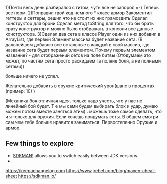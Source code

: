 1)Почти весь день разбирался с гитом, чуть все не запорол =-)
Теперь все норм.
2)Поправил твой код немного * класс армор
Закоментил геттеры и сеттеры, решил что не стоит их них грамоздить
Сделал конструктор для брони
Сделал метод toString  для того, что бы брать сразу конструктор и можно было отображать
в консоли все данные конструктора.
3)Сделал два сета в классе Player
один из них добавил в ArrayList, где первый Элемент массива будет название сета.
(В дальнейшем добавлю все остальные в каждый в свой массив, где название сета будет первым элементом.
Почему первым элементом название? - для отображений сетов на поле битвы (Отбдумаем это может, по частям сета просто раскидаем га поляне боля, а не полными сетами))

больше ничего не успел.

Желательно добавить в оружие критический урон(шанс в процентах (пример: 10) )

(Механика боя отличная идея, только надо учесть, что у нас не линейный бой будет. Т е мы сами будем выбирать блок и удар, думаю можем потом вместе заняться этим) . можешь тоже самое сделать, что и я только для оружия. Если хочешь придумать сеты.
В общем смотри сам чем тебе больше нравится заниматься.
Первостепенно Оружие и армор.

## Few things to explore

- [SDKMAN!](https://sdkman.io) allows you to switch easily between JDK versions
- 

https://keepachangelog.com
https://www.jrebel.com/blog/maven-cheat-sheet
https://sdkman.io/

